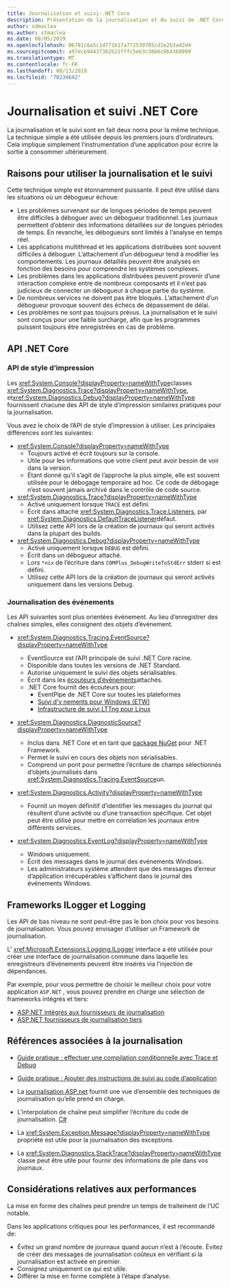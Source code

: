 ```yaml
---
title: Journalisation et suivi-.NET Core
description: Présentation de la journalisation et du suivi de .NET Core.
author: sdmaclea
ms.author: stmaclea
ms.date: 08/05/2019
ms.openlocfilehash: 06781c6a5c1d771b1fa772539705cd1e2b3ad2d4
ms.sourcegitcommit: a97ecb94437362b21fffc5eb3c38b6c0b4368999
ms.translationtype: MT
ms.contentlocale: fr-FR
ms.lasthandoff: 08/13/2019
ms.locfileid: "70234642"
---
```

# <a name="net-core-logging-and-tracing"></a>Journalisation et suivi .NET Core

La journalisation et le suivi sont en fait deux noms pour la même technique. La technique simple a été utilisée depuis les premiers jours d’ordinateurs. Cela implique simplement l’instrumentation d’une application pour écrire la sortie à consommer ultérieurement.

## <a name="reasons-to-use-logging-and-tracing"></a>Raisons pour utiliser la journalisation et le suivi

Cette technique simple est étonnamment puissante. Il peut être utilisé dans les situations où un débogueur échoue:

- Les problèmes survenant sur de longues périodes de temps peuvent être difficiles à déboguer avec un débogueur traditionnel. Les journaux permettent d’obtenir des informations détaillées sur de longues périodes de temps. En revanche, les débogueurs sont limités à l’analyse en temps réel.
- Les applications multithread et les applications distribuées sont souvent difficiles à déboguer.  L’attachement d’un débogueur tend à modifier les comportements. Les journaux détaillés peuvent être analysés en fonction des besoins pour comprendre les systèmes complexes.
- Les problèmes dans les applications distribuées peuvent provenir d’une interaction complexe entre de nombreux composants et il n’est pas judicieux de connecter un débogueur à chaque partie du système.
- De nombreux services ne doivent pas être bloqués. L’attachement d’un débogueur provoque souvent des échecs de dépassement de délai.
- Les problèmes ne sont pas toujours prévus. La journalisation et le suivi sont conçus pour une faible surcharge, afin que les programmes puissent toujours être enregistrées en cas de problème.

## <a name="net-core-apis"></a>API .NET Core

### <a name="print-style-apis"></a>API de style d’impression

Les <xref:System.Console?displayProperty=nameWithType>classes <xref:System.Diagnostics.Trace?displayProperty=nameWithType>, et<xref:System.Diagnostics.Debug?displayProperty=nameWithType> fournissent chacune des API de style d’impression similaires pratiques pour la journalisation.

Vous avez le choix de l’API de style d’impression à utiliser. Les principales différences sont les suivantes:
- <xref:System.Console?displayProperty=nameWithType>
  - Toujours activé et écrit toujours sur la console.
  - Utile pour les informations que votre client peut avoir besoin de voir dans la version.
  - Étant donné qu’il s’agit de l’approche la plus simple, elle est souvent utilisée pour le débogage temporaire ad hoc. Ce code de débogage n’est souvent jamais archivé dans le contrôle de code source.
- <xref:System.Diagnostics.Trace?displayProperty=nameWithType>
  - Activé uniquement lorsque `TRACE` est défini.
  - Écrit dans attaché <xref:System.Diagnostics.Trace.Listeners>, par <xref:System.Diagnostics.DefaultTraceListener>défaut.
  - Utilisez cette API lors de la création de journaux qui seront activés dans la plupart des builds.
- <xref:System.Diagnostics.Debug?displayProperty=nameWithType>
  - Activé uniquement lorsque `DEBUG` est défini.
  - Écrit dans un débogueur attaché.
  - Lors `*nix` de l’écriture dans `COMPlus_DebugWriteToStdErr` stderr si est défini.
  - Utilisez cette API lors de la création de journaux qui seront activés uniquement dans les versions Debug.

### <a name="logging-events"></a>Journalisation des événements

Les API suivantes sont plus orientées événement. Au lieu d’enregistrer des chaînes simples, elles consignent des objets d’événement.

- <xref:System.Diagnostics.Tracing.EventSource?displayProperty=nameWithType>
  - EventSource est l’API principale de suivi .NET Core racine.
  - Disponible dans toutes les versions de .NET Standard.
  - Autorise uniquement le suivi des objets sérialisables.
  - Écrit dans les [écouteurs d’événements](xref:System.Diagnostics.Tracing.EventListener)attachés.
  - .NET Core fournit des écouteurs pour:
    - EventPipe de .NET Core sur toutes les plateformes
    - [Suivi d’v nements pour Windows (ETW)](/windows/win32/etw/event-tracing-portal)
    - [Infrastructure de suivi LTTng pour Linux](https://lttng.org/)

- <xref:System.Diagnostics.DiagnosticSource?displayProperty=nameWithType>
  - Inclus dans .NET Core et en tant que [package NuGet](https://www.nuget.org/packages/System.Diagnostics.DiagnosticSource) pour .NET Framework.
  - Permet le suivi en cours des objets non sérialisables.
  - Comprend un pont pour permettre l’écriture de champs sélectionnés d’objets journalisés dans <xref:System.Diagnostics.Tracing.EventSource>un.

- <xref:System.Diagnostics.Activity?displayProperty=nameWithType>
  - Fournit un moyen définitif d’identifier les messages du journal qui résultent d’une activité ou d’une transaction spécifique. Cet objet peut être utilisé pour mettre en corrélation les journaux entre différents services.

- <xref:System.Diagnostics.EventLog?displayProperty=nameWithType>
  - Windows uniquement.
  - Écrit des messages dans le journal des événements Windows.
  - Les administrateurs système attendent que des messages d’erreur d’application irrécupérables s’affichent dans le journal des événements Windows.

## <a name="ilogger-and-logging-frameworks"></a>Frameworks ILogger et Logging

Les API de bas niveau ne sont peut-être pas le bon choix pour vos besoins de journalisation. Vous pouvez envisager d’utiliser un Framework de journalisation.

L' <xref:Microsoft.Extensions.Logging.ILogger> interface a été utilisée pour créer une interface de journalisation commune dans laquelle les enregistreurs d’événements peuvent être insérés via l’injection de dépendances.

Par exemple, pour vous permettre de choisir le meilleur choix pour votre application `ASP.NET` , vous pouvez prendre en charge une sélection de frameworks intégrés et tiers:
- [ASP.NET intégrés aux fournisseurs de journalisation](/aspnet/core/fundamentals/logging/#built-in-logging-providers)
- [ASP.NET fournisseurs de journalisation tiers](/aspnet/core/fundamentals/logging/#third-party-logging-providers)

## <a name="logging-related-references"></a>Références associées à la journalisation

- [Guide pratique : effectuer une compilation conditionnelle avec Trace et Debug](../../framework/debug-trace-profile/how-to-compile-conditionally-with-trace-and-debug.md)

- [Guide pratique : Ajouter des instructions de suivi au code d’application](../../framework/debug-trace-profile/how-to-add-trace-statements-to-application-code.md)

- La [journalisation ASP.net](/aspnet/core/fundamentals/logging) fournit une vue d’ensemble des techniques de journalisation qu’elle prend en charge.

- L’interpolation de chaîne peut simplifier l’écriture du code de journalisation. [ C# ](../../csharp/language-reference/tokens/interpolated.md)

- La <xref:System.Exception.Message?displayProperty=nameWithType> propriété est utile pour la journalisation des exceptions.

- La <xref:System.Diagnostics.StackTrace?displayProperty=nameWithType> classe peut être utile pour fournir des informations de pile dans vos journaux.

## <a name="performance-considerations"></a>Considérations relatives aux performances

La mise en forme des chaînes peut prendre un temps de traitement de l’UC notable.

Dans les applications critiques pour les performances, il est recommandé de:
- Évitez un grand nombre de journaux quand aucun n’est à l’écoute. Évitez de créer des messages de journalisation coûteux en vérifiant si la journalisation est activée en premier.
- Consignez uniquement ce qui est utile.
- Différer la mise en forme complète à l’étape d’analyse.
